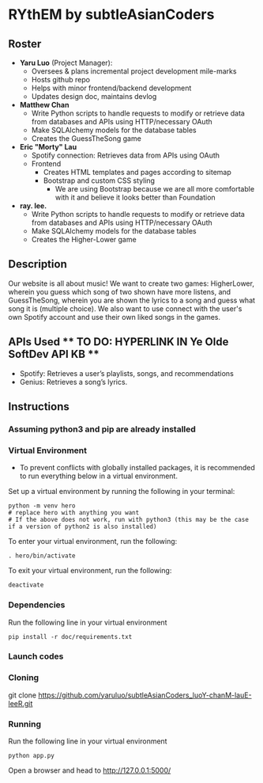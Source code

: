 # RYthEM by subtleAsianCoders

## Roster

- **Yaru Luo** (Project Manager):
  - Oversees & plans incremental project development mile-marks
  - Hosts github repo
  - Helps with minor frontend/backend development
  - Updates design doc, maintains devlog
- **Matthew Chan**
  - Write Python scripts to handle requests to modify or retrieve data from databases and APIs using HTTP/necessary OAuth
  - Make SQLAlchemy models for the database tables
  - Creates the GuessTheSong game
- **Eric "Morty" Lau**
  - Spotify connection: Retrieves data from APIs using OAuth
  - Frontend
    - Creates HTML templates and pages according to sitemap
    - Bootstrap and custom CSS styling
      - We are using Bootstrap because we are all more comfortable with it and believe it looks better than Foundation
- **ray. lee.**
  - Write Python scripts to handle requests to modify or retrieve data from databases and APIs using HTTP/necessary OAuth
  - Make SQLAlchemy models for the database tables
  - Creates the Higher-Lower game

## Description
Our website is all about music! We want to create two games: HigherLower, wherein you guess which song of two shown have more listens, and GuessTheSong, wherein you are shown the lyrics to a song and guess what song it is (multiple choice). We also want to use connect with the user's own Spotify account and use their own liked songs in the games.

## APIs Used ** TO DO: HYPERLINK IN Ye Olde SoftDev API KB **
- Spotify: Retrieves a user’s playlists, songs, and recommendations
- Genius: Retrieves a song’s lyrics.

## Instructions

### Assuming python3 and pip are already installed

### Virtual Environment

- To prevent conflicts with globally installed packages, it is recommended to run everything below in a virtual environment.

Set up a virtual environment by running the following in your terminal:

```shell
python -m venv hero
# replace hero with anything you want
# If the above does not work, run with python3 (this may be the case if a version of python2 is also installed)
```

To enter your virtual environment, run the following:

```shell
. hero/bin/activate
```

To exit your virtual environment, run the following:

```shell
deactivate
```

### Dependencies

Run the following line in your virtual environment

```shell
pip install -r doc/requirements.txt
```

### Launch codes

### Cloning

git clone https://github.com/yaruluo/subtleAsianCoders_luoY-chanM-lauE-leeR.git


### Running

Run the following line in your virtual environment

```shell
python app.py
```

Open a browser and head to <http://127.0.0.1:5000/>

